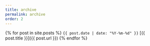 ```yaml
---
title: archive
permalink: archive
order: 2
---
```


{% for post in site.posts %}
`{{ post.date | date: "%Y-%m-%d" }}` [{{ post.title }}]({{ post.url }})
{% endfor %}
